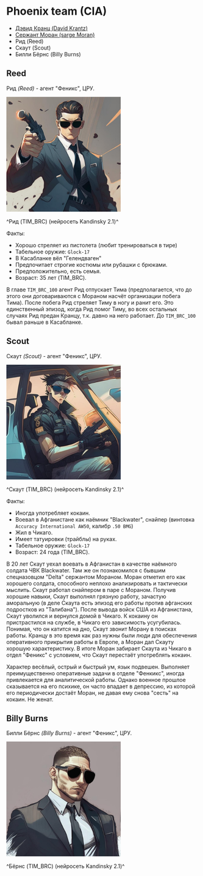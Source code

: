 # Phoenix team (CIA)

* [Дэвид Кранц (David Krantz)](./krantz.md)
* [Сержант Моран (sarge Moran)](./moran.md)
* Рид (Reed)
* Скаут (Scout)
* Билли Бёрнс (Billy Burns)

## Reed

Рид *(Reed)* - агент "Феникс", ЦРУ.

<img src="./img/reed.png" alt="Рид (TIM_BRC) (нейросеть Kandinsky 2.1)" style="height: 300px;"/>

^Рид (TIM_BRC) (нейросеть Kandinsky 2.1)^

Факты:
* Хорошо стреляет из пистолета (любит тренироваться в тире)
* Табельное оружие: `Glock-17`
* В Касабланке вёл "Гелендваген"
* Предпочитает строгие костюмы или рубашки с брюками.
* Предположительно, есть семья.
* Возраст: 35 лет (TIM_BRC).

В главе `TIM_BRC_100` агент Рид отпускает Тима (предполагается, что до этого они договариваются с Мораном насчёт организации побега Тима). После побега
Рид стреляет Тиму в ногу и ранит его. Это единственный эпизод, когда Рид помог Тиму, во всех остальных случаях Рид предан Кранцу, т.к. давно на него
работает. До `TIM_BRC_100` бывал раньше в Касабланке.

## Scout

Скаут *(Scout)* - агент "Феникс", ЦРУ.

<img src="./img/scout.png" alt="Скаут (TIM_BRC) (нейросеть Kandinsky 2.1)" style="height: 300px;"/>

^Скаут (TIM_BRC) (нейросеть Kandinsky 2.1)^

Факты:  
* Иногда употребляет кокаин.
* Воевал в Афганистане как наёмник "Blackwater", снайпер (винтовка `Accuracy International AW50`, калибр `.50 BMG`)
* Жил в Чикаго.
* Имеет татуировки (трайблы) на руках.
* Табельное оружие: `Glock-17`
* Возраст: 24 года (TIM_BRC).

В 20 лет Скаут уехал воевать в Афганистан в качестве наёмного солдата ЧВК Blackwater. Там же он познакомился
с бывшим спецназовцом "Delta" сержантом Мораном. Моран отметил его как хорошего солдата, способного неплохо анализировать и
тактически мыслить. Скаут работал снайпером в паре с Мораном. Получив хорошие навыки, Скаут выполнял грязную работу, зачастую
аморальную (в деле Скаута есть эпизод его работы против афганских подростков из "Талибана"). После вывода войск США из
Афганистана, Скаут уволился и вернулся домой в Чикаго. К кокаину он пристрастился на службе, в Чикаго его зависимость 
усугубилась. Понимая, что он катится на дно, Скаут звонит Морану в поисках работы. Кранцу в это время как раз нужны были люди
для обеспечения оперативного прикрытия работы в Европе, а Моран дал Скауту хорошую характеристику. В итоге Моран забирает
Скаута из Чикаго в отдел "Феникс" с условием, что Скаут перестаёт употреблять кокаин.

Характер весёлый, острый и быстрый ум, язык подвешен. Выполняет преимущественно оперативные задачи в отделе "Фенкикс", иногда
привлекается для аналитической работы. Однако военное прошлое сказывается на его психике, он часто впадает в депрессию, из которой
его периодически достаёт Моран, не давая ему снова "сесть" на кокаин. Не женат.

## Billy Burns

Билли Бёрнс *(Billy Burns)* - агент "Феникс", ЦРУ.

<img src="./img/burns.png" alt="Бёрнс (TIM_BRC) (нейросеть Kandinsky 2.1)" style="height: 300px;"/>

^Бёрнс (TIM_BRC) (нейросеть Kandinsky 2.1)^